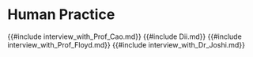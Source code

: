 # Human Practice

{{#include interview_with_Prof_Cao.md}}
{{#include Dii.md}}
{{#include interview_with_Prof_Floyd.md}}
{{#include interview_with_Dr_Joshi.md}}
